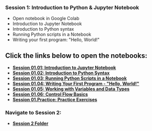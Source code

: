 ### Session 1: Introduction to Python & Jupyter Notebook
- Open notebook in Google Colab
- Introduction to Jupyter Notebook
- Introduction to Python syntax
- Running Python scripts in a Notebook
- Writing your first program: "Hello, World!"

## Click the links below to open the notebooks:

- **<a href="http://colab.research.google.com/github/HodgePodgeProjects/PythonBasics1/blob/main/Sesson1/Session01.01.ipynb" target="_blank">Session 01.01: Introduction to Jupyter Notebook</a>**  
- **<a href="http://colab.research.google.com/github/HodgePodgeProjects/PythonBasics1/blob/main/Sesson1/Session01.02.ipynb" target="_blank">Session 01.02: Introduction to Python Syntax</a>**  
- **<a href="http://colab.research.google.com/github/HodgePodgeProjects/PythonBasics1/blob/main/Sesson1/Session01.03.ipynb" target="_blank">Session 01.03: Running Python Scripts in a Notebook</a>**  
- **<a href="http://colab.research.google.com/github/HodgePodgeProjects/PythonBasics1/blob/main/Sesson1/Session01.04.ipynb" target="_blank">Session 01.04: Writing Your First Program - "Hello, World!"</a>**  
- **<a href="http://colab.research.google.com/github/HodgePodgeProjects/PythonBasics1/blob/main/Sesson1/Session01.05.ipynb" target="_blank">Session 01.05: Working with Variables and Data Types</a>**  
- **<a href="http://colab.research.google.com/github/HodgePodgeProjects/PythonBasics1/blob/main/Sesson1/Session01.06.ipynb" target="_blank">Session 01.06: Control Flow Basics</a>**  
- **<a href="http://colab.research.google.com/github/HodgePodgeProjects/PythonBasics1/blob/main/Sesson1/Session01.Practice.ipynb" target="_blank">Session 01.Practice: Practice Exercises</a>**

### Navigate to Session 2:
- **<a href="https://github.com/HodgePodgeProjects/PythonBasics1/tree/main/Session2" target="_blank">Session 2 Folder</a>**
